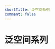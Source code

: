 ```yaml
---
shortTitle: 泛空间系列
comment: false
---
```


# 泛空间系列

<Catalog base='/zh/mw/collection/pan-spatial/' />